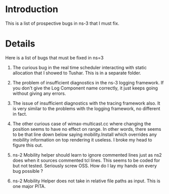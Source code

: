 # Introduction #

This is a list of prospective bugs in ns-3 that I must fix.


# Details #

Here is a list of bugs that must be fixed in ns=3

1. The curious bug in the real time scheduler interacting with static allocation that I showed to Tushar. This is in a separate folder.

2. The problem of insufficient diagnostics in the ns-3 logging framework. If you don't give the Log Component name correctly, it just keeps going without giving any errors.

3. The issue of insufficient diagnostics with the tracing framework also. It is very similar to the problems with the logging framework, no different in fact.

4. The other curious case of wimax-multicast.cc where changing the position seems to have no effect on range. In other words, there seems to be that line down below saying mobility.Install which overrides any mobility information on top rendering it useless. I broke my head to figure this out.

5. ns-2 Mobility helper should learn to ignore commented lines just as ns2 does when it sources commented tcl lines. This seems to be coded for but not tested. Seriously screw OSS. How do I lay my hands on every bug possible ?

6. ns-2 Mobility Helper does not take in relative file paths as input. This is one major PITA.